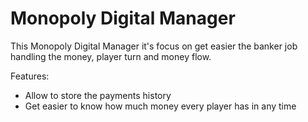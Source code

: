 # Monopoly Digital Manager

This Monopoly Digital Manager it's focus on get easier the banker job handling the money, player turn and money flow.

Features:
- Allow to store the payments history
- Get easier to know how much money every player has in any time